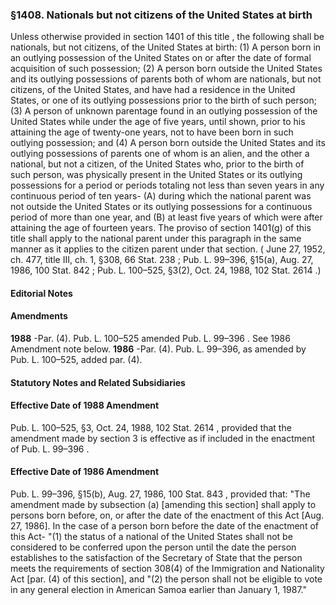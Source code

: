 <!--
url: https://uscode.house.gov/view.xhtml?req=granuleid:USC-prelim-title8-section1408&num=0&edition=prelim
date_accessed: 2024-07-28 23:45:52
-->
### §1408\. Nationals but not citizens of the United States at birth
 Unless otherwise provided in
 section 1401 of this title
 , the following shall be nationals, but not citizens, of the United States at birth:
 (1\) A person born in an outlying possession of the United States on or after the date of formal acquisition of such possession;
 (2\) A person born outside the United States and its outlying possessions of parents both of whom are nationals, but not citizens, of the United States, and have had a residence in the United States, or one of its outlying possessions prior to the birth of such person;
 (3\) A person of unknown parentage found in an outlying possession of the United States while under the age of five years, until shown, prior to his attaining the age of twenty\-one years, not to have been born in such outlying possession; and
 (4\) A person born outside the United States and its outlying possessions of parents one of whom is an alien, and the other a national, but not a citizen, of the United States who, prior to the birth of such person, was physically present in the United States or its outlying possessions for a period or periods totaling not less than seven years in any continuous period of ten years\-
 (A) during which the national parent was not outside the United States or its outlying possessions for a continuous period of more than one year, and
 (B) at least five years of which were after attaining the age of fourteen years.
 The proviso of
 section 1401(g) of this title
 shall apply to the national parent under this paragraph in the same manner as it applies to the citizen parent under that section.
 (
 June 27, 1952, ch. 477, title III, ch. 1, §308,
 66 Stat. 238
 ;
 Pub. L. 99–396,
 §15(a), Aug. 27, 1986,
 100 Stat. 842
 ;
 Pub. L. 100–525,
 §3(2\), Oct. 24, 1988,
 102 Stat. 2614
 .)
#### **Editorial Notes**
#### Amendments
**1988** 
 \-Par. (4\).
 Pub. L. 100–525
 amended
 Pub. L. 99–396
 . See 1986 Amendment note below.
**1986** 
 \-Par. (4\).
 Pub. L. 99–396,
 as amended by
 Pub. L. 100–525,
 added par. (4\).
#### **Statutory Notes and Related Subsidiaries**
#### Effective Date of 1988 Amendment
Pub. L. 100–525,
 §3, Oct. 24, 1988,
 102 Stat. 2614
 , provided that the amendment made by section 3 is effective as if included in the enactment of
 Pub. L. 99–396
 .
#### Effective Date of 1986 Amendment
Pub. L. 99–396,
 §15(b), Aug. 27, 1986,
 100 Stat. 843
 , provided that: "The amendment made by subsection (a) \[amending this section] shall apply to persons born before, on, or after the date of the enactment of this Act \[Aug. 27, 1986]. In the case of a person born before the date of the enactment of this Act\-
 "(1\) the status of a national of the United States shall not be considered to be conferred upon the person until the date the person establishes to the satisfaction of the Secretary of State that the person meets the requirements of section 308(4\) of the Immigration and Nationality Act \[par. (4\) of this section], and
 "(2\) the person shall not be eligible to vote in any general election in American Samoa earlier than January 1, 1987\."
